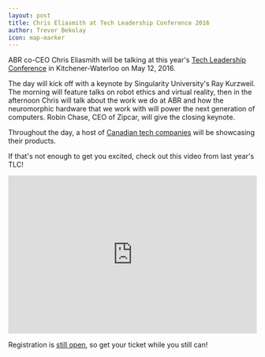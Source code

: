 ```yaml
---
layout: post
title: Chris Eliasmith at Tech Leadership Conference 2016
author: Trevor Bekolay
icon: map-marker
---
```


<p class="lead">
  ABR co-CEO Chris Eliasmith will be talking at this year's
  <a href="https://techleadership.ca">Tech Leadership Conference</a>
  in Kitchener-Waterloo on May 12, 2016.
</p>

The day will kick off with a keynote
by Singularity University's Ray Kurzweil.
The morning will feature talks
on robot ethics and virtual reality,
then in the afternoon
Chris will talk about the work we do at ABR
and how the neuromorphic hardware that we work with
will power the next generation of computers.
Robin Chase, CEO of Zipcar,
will give the closing keynote.

Throughout the day, a host of
[Canadian tech companies](https://techleadership.ca/showcase)
will be showcasing their products.

If that's not enough to get you excited,
check out this video from last year's TLC!

<iframe width="100%" height="320" src="https://www.youtube.com/embed/EDYfx052aNA" frameborder="0" allowfullscreen></iframe>

Registration is [still open](https://techleadership.ca/register),
so get your ticket while you still can!
